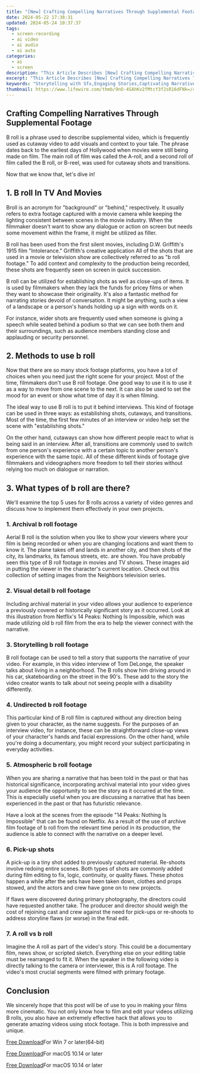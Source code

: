 ```yaml
---
title: "[New] Crafting Compelling Narratives Through Supplemental Footage"
date: 2024-05-22 17:38:31
updated: 2024-05-24 10:37:37
tags: 
  - screen-recording
  - ai video
  - ai audio
  - ai auto
categories: 
  - ai
  - screen
description: "This Article Describes [New] Crafting Compelling Narratives Through Supplemental Footage"
excerpt: "This Article Describes [New] Crafting Compelling Narratives Through Supplemental Footage"
keywords: "Storytelling with Sfx,Engaging Stories,Captivating Narrative,Framed Visuals,Enhanced Storytelling,Supplemental Imagery,Dynamic Film Footage"
thumbnail: https://www.lifewire.com/thmb/9nO-4SAhKv2fMtcY3f2sR16dFNk=/400x300/filters:no_upscale():max_bytes(150000):strip_icc()/is-verizon-down-or-is-it-just-you-5069423-437db7b54e7c4a758e5f445dfa5edaea.jpg
---
```


## Crafting Compelling Narratives Through Supplemental Footage

B roll is a phrase used to describe supplemental video, which is frequently used as cutaway video to add visuals and context to your tale. The phrase dates back to the earliest days of Hollywood when movies were still being made on film. The main roll of film was called the A-roll, and a second roll of film called the B roll, or B-reel, was used for cutaway shots and transitions.

Now that we know that, let's dive in!

## 1\. B roll In TV And Movies

Broll is an acronym for "background" or "behind," respectively. It usually refers to extra footage captured with a movie camera while keeping the lighting consistent between scenes in the movie industry. When the filmmaker doesn't want to show any dialogue or action on screen but needs some movement within the frame, it might be utilized as filler.

B roll has been used from the first silent movies, including D.W. Griffith's 1915 film "Intolerance." Griffith's creative application All of the shots that are used in a movie or television show are collectively referred to as "b roll footage." To add context and complexity to the production being recorded, these shots are frequently seen on screen in quick succession.

B roll can be utilized for establishing shots as well as close-ups of items. It is used by filmmakers when they lack the funds for pricey films or when they want to showcase their originality. It's also a fantastic method for narrating stories devoid of conversation. It might be anything, such a view of a landscape or a person's hands holding up a sign with words on it.

For instance, wider shots are frequently used when someone is giving a speech while seated behind a podium so that we can see both them and their surroundings, such as audience members standing close and applauding or security personnel.

## 2\. Methods to use b roll

Now that there are so many stock footage platforms, you have a lot of choices when you need just the right scene for your project. Most of the time, filmmakers don't use B roll footage. One good way to use it is to use it as a way to move from one scene to the next. It can also be used to set the mood for an event or show what time of day it is when filming.

The ideal way to use B roll is to put it behind interviews. This kind of footage can be used in three ways: as establishing shots, cutaways, and transitions. Most of the time, the first few minutes of an interview or video help set the scene with "establishing shots."

On the other hand, cutaways can show how different people react to what is being said in an interview. After all, transitions are commonly used to switch from one person's experience with a certain topic to another person's experience with the same topic. All of these different kinds of footage give filmmakers and videographers more freedom to tell their stories without relying too much on dialogue or narration.

## 3\. What types of b roll are there?

We'll examine the top 5 uses for B rolls across a variety of video genres and discuss how to implement them effectively in your own projects.

### 1\. Archival b roll footage

Aerial B roll is the solution when you like to show your viewers where your film is being recorded or when you are changing locations and want them to know it. The plane takes off and lands in another city, and then shots of the city, its landmarks, its famous streets, etc. are shown. You have probably seen this type of B roll footage in movies and TV shows. These images aid in putting the viewer in the character's current location. Check out this collection of setting images from the Neighbors television series.

### 2\. Visual detail b roll footage

Including archival material in your video allows your audience to experience a previously covered or historically significant story as it occurred. Look at this illustration from Netflix's 14 Peaks: Nothing Is Impossible, which was made utilizing old b roll film from the era to help the viewer connect with the narrative.

### 3\. Storytelling b roll footage

B roll footage can be used to tell a story that supports the narrative of your video. For example, in this video interview of Tom DeLonge, the speaker talks about living in a neighborhood. The B rolls show him driving around in his car, skateboarding on the street in the 90's. These add to the story the video creator wants to talk about not seeing people with a disability differently.

### 4\. Undirected b roll footage

This particular kind of B roll film is captured without any direction being given to your character, as the name suggests. For the purposes of an interview video, for instance, these can be straightforward close-up views of your character's hands and facial expressions. On the other hand, while you're doing a documentary, you might record your subject participating in everyday activities.

### 5\. Atmospheric b roll footage

When you are sharing a narrative that has been told in the past or that has historical significance, incorporating archival material into your video gives your audience the opportunity to see the story as it occurred at the time. This is especially useful when you are discussing a narrative that has been experienced in the past or that has futuristic relevance.

Have a look at the scenes from the episode "14 Peaks: Nothing Is Impossible" that can be found on Netflix. As a result of the use of archive film footage of b roll from the relevant time period in its production, the audience is able to connect with the narrative on a deeper level.

### 6\. Pick-up shots

A pick-up is a tiny shot added to previously captured material. Re-shoots involve redoing entire scenes. Both types of shots are commonly added during film editing to fix, logic, continuity, or quality flaws. These photos happen a while after the sets have been taken down, clothes and props stowed, and the actors and crew have gone on to new projects.

If flaws were discovered during primary photography, the directors could have requested another take. The producer and director should weigh the cost of rejoining cast and crew against the need for pick-ups or re-shoots to address storyline flaws (or worse) in the final edit.

### 7\. A roll vs b roll

Imagine the A roll as part of the video's story. This could be a documentary film, news show, or scripted sketch. Everything else on your editing table must be rearranged to fit it. When the speaker in the following video is directly talking to the camera or interviewer, this is A roll footage. The video's most crucial segments were filmed with primary footage.

## Conclusion

We sincerely hope that this post will be of use to you in making your films more cinematic. You not only know how to film and edit your videos utilizing B rolls, you also have an extremely effective hack that allows you to generate amazing videos using stock footage. This is both impressive and unique.

[Free Download](https://tools.techidaily.com/wondershare/filmora/download/)For Win 7 or later(64-bit)

[Free Download](https://tools.techidaily.com/wondershare/filmora/download/)For macOS 10.14 or later

[Free Download](https://tools.techidaily.com/wondershare/filmora/download/)For macOS 10.14 or later

<ins class="adsbygoogle"
     style="display:block"
     data-ad-format="autorelaxed"
     data-ad-client="ca-pub-7571918770474297"
     data-ad-slot="1223367746"></ins>

<ins class="adsbygoogle"
     style="display:block"
     data-ad-format="autorelaxed"
     data-ad-client="ca-pub-7571918770474297"
     data-ad-slot="1223367746"></ins>



<ins class="adsbygoogle"
     style="display:block"
     data-ad-client="ca-pub-7571918770474297"
     data-ad-slot="8358498916"
     data-ad-format="auto"
     data-full-width-responsive="true"></ins>


